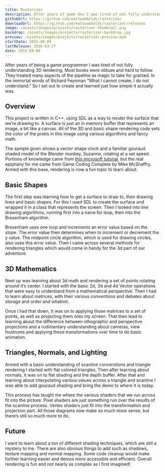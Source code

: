 ```yaml
---
title: Rasterizer
description: After years of game dev I was tired of not fully understanding 3D rendering. So I set out to create a renderer and learned just how simple it actually was.
githubUrl: https://github.com/mattwamboldt/rasterizer
downloadUrl: https://github.com/mattwamboldt/rasterizer/releases
image: /assets/images/projects/rasterizer-thumbnail.png
backdrop: /assets/images/projects/rasterizer-backdrop.jpg
preview: /assets/images/projects/rasterizer-preview.mp4
startDate: 2015-09-09
lastRelease: 2016-03-27
date: 2015-09-09
---
```

After years of being a game programmer I was tired of not fully understanding 3D rendering. Most books were obtuse and hard to follow. They treated many aspects of the pipeline as magic to take for granted. In the immortal words of Richard Feynman “What I cannot create, I do not understand.” So I set out to create and learned just how simple it actually was.

## Overview

This project is written in C++, using SDL as a way to render the surface that we’re drawing to. A surface is just an in memory buffer that represents an image, a bit like a canvas. All of the 3D and basic shape rendering code sets the color of the pixels in this image using various algorithms and fancy math.

The sample given shows a vector shape clock and a familiar gouraud shaded model of the Blender monkey, Suzanne, rotating at a set speed. Portions of knowledge came from [this microsoft tutorial](https://blogs.msdn.microsoft.com/davrous/2013/06/13/tutorial-series-learning-how-to-write-a-3d-soft-engine-from-scratch-in-c-typescript-or-javascript/), but the real epiphany for me came from Game Coding Complete by Mike McShaffry. Armed with this base, rendering is now a fun topic to learn about.

## Basic Shapes

The first step was learning how to get a surface to draw to, then drawing lines and basic shapes. For this I used SDL to create the surface and wrapped it in a class that represents the screen. Then I looked into line drawing algorithms, running first into a naive for loop, then into the Bresenham algorithm.

Bresenham uses one loop and increments an error value based on the slope. The error value then determines when to increment or decrement the y value. The midpoint circle algorithm, which is used for drawing circles, also uses this error value. Then I came across several methods for rendering triangles which would come in handy for the 3d part of our adventure.

## 3D Mathematics

Next up was learning about 3d math and rendering a set of points rotating around it’s center. I started with the basic 2d, 3d and 4d Vector operations that were easy to understand from a mathematical perspective. Then I had to learn about matrices, with their various conventions and debates about storage and order and whatnot.

Once I had that down, It was on to applying those matrices to a set of points, as well as projecting them onto my screen. That then lead to learning about the difference between othographic and perspective projections and a rudimentary understanding about cameras, view frustrums and applying these transformations over time to do basic animation.

## Triangles, Normals, and Lighting

Armed with a basic understanding of scanline converstions and triangle rendering I started with flat colored triangles. Then after learning about normals, it was on to flat shading and the depth buffer. After that and learning about interpolating various values across a triangle and scanline I was able to add gouraud shading and bring the demo to where it is today.

This process has taught me where the various shaders that we run across fit into the picture. Pixel shaders are just something run over the results of the scanline process. Vertex shaders just fit into the transformation and projection part. All those diagrams now make so much more sense, but there’s still so much more to do.

## Future

I want to learn about a ton of different shading techniques, which are still a mystery to me. There are also obvious things to add such as shadows, texture mapping and normal mapping. Some code cleanup would make further learning easier and demos more accessible and efficient. Overall rendering is fun and not nearly as complex as I first imagined!